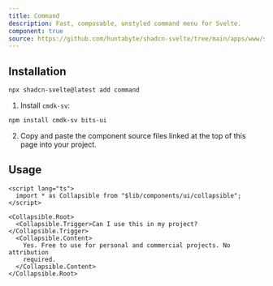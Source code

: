 ```yaml
---
title: Command
description: Fast, composable, unstyled command menu for Svelte.
component: true
source: https://github.com/huntabyte/shadcn-svelte/tree/main/apps/www/src/lib/registry/default/ui/command
---
```


<script>
  import { ComponentPreview, ManualInstall } from '$lib/components/docs';
</script>

<ComponentPreview name="command-demo" align="start" >

<div />

</ComponentPreview>

## Installation

```bash
npx shadcn-svelte@latest add command
```

<ManualInstall>

1. Install `cmdk-sv`:

```bash
npm install cmdk-sv bits-ui
```

2. Copy and paste the component source files linked at the top of this page into your project.

</ManualInstall>

## Usage

```svelte
<script lang="ts">
  import * as Collapsible from "$lib/components/ui/collapsible";
</script>

<Collapsible.Root>
  <Collapsible.Trigger>Can I use this in my project?</Collapsible.Trigger>
  <Collapsible.Content>
    Yes. Free to use for personal and commercial projects. No attribution
    required.
  </Collapsible.Content>
</Collapsible.Root>
```
